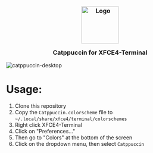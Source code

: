 <h3 align="center">
	<img src="https://raw.githubusercontent.com/catppuccin/catppuccin/dev/assets/logos/exports/1544x1544_circle.png" width="100" alt="Logo"/><br/>
	<img src="https://raw.githubusercontent.com/catppuccin/catppuccin/dev/assets/misc/transparent.png" height="30" width="0px"/>
	Catppuccin for XFCE4-Terminal
	<img src="https://raw.githubusercontent.com/catppuccin/catppuccin/dev/assets/misc/transparent.png" height="30" width="0px"/>
</h3>


![catppuccin-desktop](https://user-images.githubusercontent.com/75707332/157131143-53d9edfe-f3e8-453f-96ab-be6ead85d510.png)

# Usage:
1. Clone this repository 
2. Copy the `Catppuccin.colorscheme` file to `~/.local/share/xfce4/terminal/colorschemes`
3. Right click XFCE4-Terminal
4. Click on "Preferences..." 
5. Then go to "Colors" at the bottom of the screen
6. Click on the dropdown menu, then select `Catppuccin`

